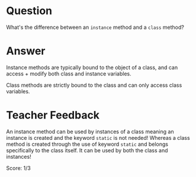 # Question
What's the difference between an `instance` method and a `class` method?

# Answer

Instance methods are typically bound to the object of a class, and can access + modify both class and instance variables.

Class methods are strictly bound to the class and can only access class variables.

# Teacher Feedback

An instance method can be used by instances of a class meaning an instance is created and the keyword `static` is not needed! Whereas a class method is created through the use of keyword `static` and belongs specifically to the class itself. It can be used by both the class and instances!

Score: 1/3